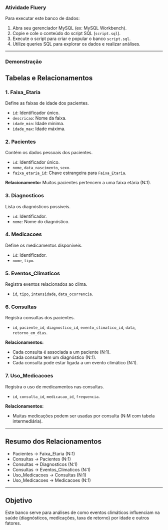 ### Atividade Fluery

Para executar este banco de dados:

1. Abra seu gerenciador MySQL (ex: MySQL Workbench).
2. Copie e cole o conteúdo do script SQL (`script.sql`).
3. Execute o script para criar e popular o banco `script.sql`.
4. Utilize queries SQL para explorar os dados e realizar análises.

---

### Demonstração


## Tabelas e Relacionamentos

### 1. Faixa_Etaria
Define as faixas de idade dos pacientes.
- `id`: Identificador único.
- `descricao`: Nome da faixa.
- `idade_min`: Idade mínima.
- `idade_max`: Idade máxima.

### 2. Pacientes
Contém os dados pessoais dos pacientes.
- `id`: Identificador único.
- `nome`, `data_nascimento`, `sexo`.
- `faixa_etaria_id`: Chave estrangeira para `Faixa_Etaria`.

**Relacionamento:** Muitos pacientes pertencem a uma faixa etária (N:1).

### 3. Diagnosticos
Lista os diagnósticos possíveis.
- `id`: Identificador.
- `nome`: Nome do diagnóstico.

### 4. Medicacoes
Define os medicamentos disponíveis.
- `id`: Identificador.
- `nome`, `tipo`.

### 5. Eventos_Climaticos
Registra eventos relacionados ao clima.
- `id`, `tipo`, `intensidade`, `data_ocorrencia`.

### 6. Consultas
Registra consultas dos pacientes.
- `id`, `paciente_id`, `diagnostico_id`, `evento_climatico_id`, `data`, `retorno_em_dias`.

**Relacionamentos:**
- Cada consulta é associada a um paciente (N:1).
- Cada consulta tem um diagnóstico (N:1).
- Cada consulta pode estar ligada a um evento climático (N:1).

### 7. Uso_Medicacoes
Registra o uso de medicamentos nas consultas.
- `id`, `consulta_id`, `medicacao_id`, `frequencia`.

**Relacionamentos:**
- Muitas medicações podem ser usadas por consulta (N:M com tabela intermediária).

---

## Resumo dos Relacionamentos

- Pacientes → Faixa_Etaria (N:1)
- Consultas → Pacientes (N:1)
- Consultas → Diagnosticos (N:1)
- Consultas → Eventos_Climaticos (N:1)
- Uso_Medicacoes → Consultas (N:1)
- Uso_Medicacoes → Medicacoes (N:1)

---

## Objetivo

Este banco serve para análises de como eventos climáticos influenciam na saúde (diagnósticos, medicações, taxa de retorno) por idade e outros fatores.

